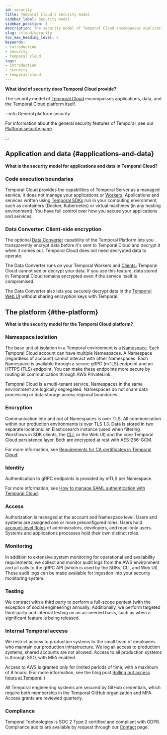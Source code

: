 ```yaml
---
id: security
title: Temporal Cloud's security model
sidebar_label: Security model
sidebar_position: 1
description: The security model of Temporal Cloud encompasses applications, data, and the Temporal Cloud platform.
slug: /cloud/security
toc_max_heading_level: 4
keywords:
- introduction
- security
- temporal cloud
tags:
- introduction
- security
- temporal-cloud
---
```


<!-- THIS FILE IS GENERATED. DO NOT EDIT THIS FILE DIRECTLY -->

**What kind of security does Temporal Cloud provide?**

The security model of [Temporal Cloud](/cloud) encompasses applications, data, and the Temporal Cloud platform itself.

:::info General platform security

For information about the general security features of Temporal, see our [Platform security page](/security).

:::

## Application and data {#applications-and-data}

**What is the security model for applications and data in Temporal Cloud?**

### Code execution boundaries

Temporal Cloud provides the capabilities of Temporal Server as a managed service; it does not manage your applications or [Workers](/workers#worker).
Applications and services written using [Temporal SDKs](/temporal#temporal-sdk) run in your computing environment, such as containers (Docker, Kubernetes) or virtual machines (in any hosting environment).
You have full control over how you secure your applications and services.

### Data Converter: Client-side encryption

The optional [Data Converter](/dataconversion#) capability of the Temporal Platform lets you transparently encrypt data before it's sent to Temporal Cloud and decrypt it when it comes out.
Temporal Cloud does not need decrypted data to operate.

The Data Converter runs on your Temporal Workers and [Clients](/temporal#temporal-client); Temporal Cloud cannot see or decrypt your data.
If you use this feature, data stored in Temporal Cloud remains encrypted even if the service itself is compromised.

The Data Converter also lets you securely decrypt data in the [Temporal Web UI](/web-ui#) without sharing encryption keys with Temporal.

## The platform {#the-platform}

**What is the security model for the Temporal Cloud platform?**

### Namespace isolation

The base unit of isolation in a Temporal environment is a [Namespace](/namespaces#).
Each Temporal Cloud account can have multiple Namespaces.
A Namespace (regardless of account) cannot interact with other Namespaces.
Each Namespace is available through a secure gRPC (mTLS) endpoint and an HTTPS (TLS) endpoint.
You can make these endpoints more secure by routing all communication through AWS PrivateLink.

Temporal Cloud is a multi-tenant service.
Namespaces in the same environment are logically segregated.
Namespaces do not share data processing or data storage across regional boundaries.

### Encryption

Communication into and out of Namespaces is over TLS.
All communication within our production environments is over TLS 1.3.
Data is stored in two separate locations: an Elasticsearch instance (used when filtering Workflows in SDK clients, the [CLI](/cloud/tcld), or the Web UI) and the core Temporal Cloud persistence layer.
Both are encrypted at rest with AES-256-GCM.

For more information, see [Requirements for CA certificates in Temporal Cloud](/cloud/certificates#certificate-requirements).

### Identity

Authentication to gRPC endpoints is provided by mTLS per Namespace.

For more information, see [How to manage SAML authentication with Temporal Cloud](/cloud/saml).

### Access

Authorization is managed at the account and Namespace level.
Users and systems are assigned one or more preconfigured roles.
Users hold [account-level Roles](/cloud/users#account-level-roles) of administrators, developers, and read-only users.
Systems and applications processes hold their own distinct roles.

### Monitoring

In addition to extensive system monitoring for operational and availability requirements, we collect and monitor audit logs from the AWS environment and all calls to the gRPC API (which is used by the SDKs, CLI, and Web UI).
These audit logs can be made available for ingestion into your security monitoring system.

### Testing

We contract with a third party to perform a full-scope pentest (with the exception of social engineering) annually.
Additionally, we perform targeted third-party and internal testing on an as-needed basis, such as when a significant feature is being released.

### Internal Temporal access

We restrict access to production systems to the small team of employees who maintain our production infrastructure.
We log all access to production systems; shared accounts are not allowed.
Access to all production systems is through SSO, with MFA enabled.

Access to AWS is granted only for limited periods of time, with a maximum of 8 hours.
(For more information, see the blog post [Rolling out access hours at Temporal](https://temporal.io/blog/rolling-out-access-hours-at-temporal).)

All Temporal engineering systems are secured by GitHub credentials, which require both membership in the Temporal GitHub organization and MFA.
Access grants are reviewed quarterly.

### Compliance

Temporal Technologies is SOC 2 Type 2 certified and compliant with GDPR.
Compliance audits are available by request through our [Contact](https://pages.temporal.io/contact-us) page.

